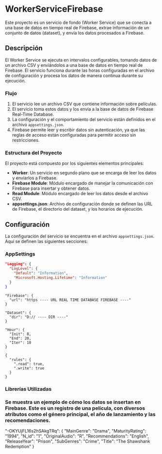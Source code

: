 # WorkerServiceFirebase

Este proyecto es un servicio de fondo (Worker Service) que se conecta a una base de datos en tiempo real de Firebase, extrae información de un conjunto de datos (dataset), y envía los datos procesados a Firebase.

## Descripción

El Worker Service se ejecuta en intervalos configurables, tomando datos de un archivo CSV y enviándolos a una base de datos en tiempo real de Firebase. El servicio funciona durante las horas configuradas en el archivo de configuración y procesa los datos de manera continua durante su ejecución.

### Flujo

1. El servicio lee un archivo CSV que contiene información sobre películas.
2. El servicio toma estos datos y los envía a la base de datos de Firebase Real-Time Database.
3. La configuración y el comportamiento del servicio están definidos en el archivo `appsettings.json`.
4. Firebase permite leer y escribir datos sin autenticación, ya que las reglas de acceso están configuradas para permitir acceso sin restricciones.

### Estructura del Proyecto

El proyecto está compuesto por los siguientes elementos principales:

- **Worker**: Un servicio en segundo plano que se encarga de leer los datos y enviarlos a Firebase.
- **Firebase Module**: Módulo encargado de manejar la comunicación con Firebase para insertar y obtener datos.
- **Read Module**: Módulo encargado de leer los datos desde el archivo CSV.
- **appsettings.json**: Archivo de configuración donde se definen las URL de Firebase, el directorio del dataset, y los horarios de ejecución.

## Configuración

La configuración del servicio se encuentra en el archivo `appsettings.json`. Aquí se definen las siguientes secciones:

### AppSettings
```json
"Logging": {
  "LogLevel": {
    "Default": "Information",
    "Microsoft.Hosting.Lifetime": "Information"
  }
}
```
```Firebase
"Firebase": {
  "url": "https ---- URL REAL TIME DATABASE FIREBASE ----"
}
```
```Directorio
"Dataset": {
  "dir": "D:// ---- DIR ----"
}
```
```Hour
"Hour": {
  "Init": 8,
  "End": 20,
  "Iter": 10
}
```
```rules
{
  "rules": {
    ".read": true,
    ".write": true
  }
}
```
### Librerías Utilizadas
<PackageReference Include="CsvHelper" Version="33.0.1" />
<PackageReference Include="Microsoft.Extensions.Hosting" Version="8.0.1" />
<PackageReference Include="Newtonsoft.Json" Version="13.0.3" />

### Se muestra un ejemplo de cómo los datos se insertan en Firebase. Este es un registro de una película, con diversos atributos como el género principal, el año de lanzamiento y las recomendaciones.
"-OKYUjFL16s2hSAkgTRq": {
  "MainGenre": "Drama",
  "MaturityRating": "1994",
  "N_id": "1",
  "OriginalAudio": "R",
  "Recommendations": "English",
  "ReleaseYear": "Prison",
  "SubGenres": "Crime",
  "Title": "The Shawshank Redemption"
}
